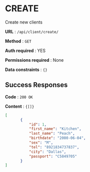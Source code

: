 # CREATE

Create new clients

**URL** : `/api/client/create/`

**Method** : `GET`

**Auth required** : YES

**Permissions required** : None

**Data constraints** : `{}`

## Success Responses

**Code** : `200 OK`

**Content** : `{[]}`

```json
[
       {
           "id": 1,
           "first_name": "Kitchen",
           "last_name": "Peach",
           "birthdate": "2000-06-04",
           "sex": "M",
           "tel": "8921834737837",
           "city": "Dallas",
           "passport": "C5849705"
       }
]
```

